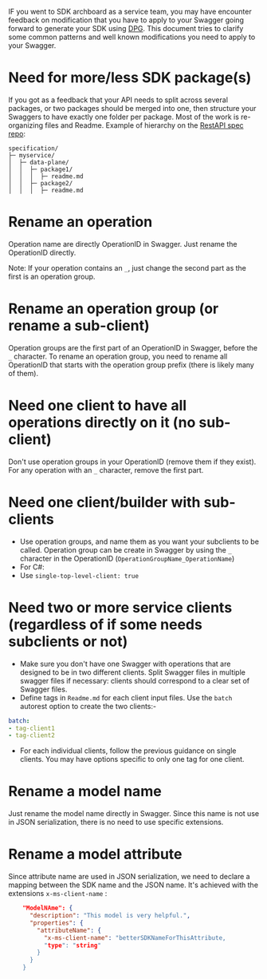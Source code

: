 IF you went to SDK archboard as a service team, you may have encounter feedback on modification that you have to apply to your Swagger going forward 
to generate your SDK using [DPG](https://aka.ms/azsdk/dpcodegena). This document tries to clarify some common patterns and well known modifications you need to
apply to your Swagger.

# Need for more/less SDK package(s)

If you got as a feedback that your API needs to split across several packages, or two packages should be merged into one, then
structure your Swaggers to have exactly one folder per package. Most of the work is re-organizing files and Readme. Example of hierarchy on 
the [RestAPI spec repo](https://github.com/Azure/azure-rest-api-specs):

```
specification/
├─ myservice/
│  ├─ data-plane/
│  │  ├─ package1/
│  │  │  ├─ readme.md
│  │  ├─ package2/
│  │  │  ├─ readme.md
```

# Rename an operation

Operation name are directly OperationID in Swagger. Just rename the OperationID directly.

Note: If your operation contains an `_`, just change the second part as the first is an operation group.

# Rename an operation group (or rename a sub-client)

Operation groups are the first part of an OperationID in Swagger, before the `_` character. To rename an operation group, you need to rename all OperationID that
starts with the operation group prefix (there is likely many of them).

# Need one client to have all operations directly on it (no sub-client)

Don't use operation groups in your OperationID (remove them if they exist). For any operation with an `_` character, remove the first part.

# Need one client/builder with sub-clients

-	Use operation groups, and name them as you want your subclients to be called. Operation group can be create in Swagger by using the `_` character in the OperationID 
(`OperationGroupName_OperationName`)
-	For C#:
  - Use `single-top-level-client: true`

# Need two or more service clients (regardless of if some needs subclients or not)

-	Make sure you don't have one Swagger with operations that are designed to be in two different clients.
  Split Swagger files in multiple swagger files if necessary: clients should correspond to a clear set of Swagger files.
-	Define tags in `Readme.md` for each client input files. Use the `batch` autorest option to create the two clients:-

```yaml
batch:
- tag-client1
- tag-client2
```

-	For each individual clients, follow the previous guidance on single clients. You may have options specific to only one tag for one client.

# Rename a model name

Just rename the model name directly in Swagger. Since this name is not use in JSON serialization, there is no need to use specific extensions.

# Rename a model attribute

Since attribute name are used in JSON serialization, we need to declare a mapping between the SDK name and the JSON name. It's achieved with the extensions 
`x-ms-client-name` :

``` json
    "ModelNAme": {
      "description": "This model is very helpful.",
      "properties": {
        "attributeName": {
          "x-ms-client-name": "betterSDKNameForThisAttribute,
          "type": "string"
        }
      }
    }
```
